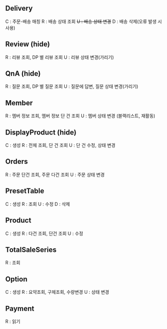 
## Delivery
C : 주문-배송 매칭
R : 배송 상태 조회
~~U : 배송 상태 변경~~
D : 배송 삭제(오류 발생 시 사용)
## Review (hide)
R : 리뷰 조회, DP 별 리뷰 조회
U : 리뷰 상태 변경(가리기)
## QnA (hide)
R : 질문 조회, DP 별 질문 조회
U : 질문에 답변, 질문 상태 변경(가리기)
## Member
R : 멤버 정보 조회, 멤버 정보 단 건 조회
U : 멤버 상태 변경 (블랙리스트, 재활동)
## DisplayProduct (hide)
C : 생성
R : 전체 조회, 단 건 조회
U : 단 건 수정, 상태 변경
## Orders
R : 주문 단건 조회, 주문 다건 조회
U : 주문 상태 변경
## PresetTable
C : 생성
R :  조회
U : 수정
D :  삭제
## Product
C : 생성
R : 다건 조회, 단건 조회
U : 수정
## TotalSaleSeries
R : 조회
## Option
C : 생성
R : 요약조회, 구체조회, 수량변경
U : 상태 변경
## Payment
R : 읽기